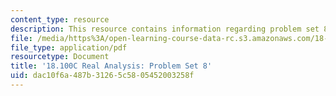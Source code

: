 ```yaml
---
content_type: resource
description: This resource contains information regarding problem set 8.
file: /media/https%3A/open-learning-course-data-rc.s3.amazonaws.com/18-100c-real-analysis-fall-2012/dac10f6a487b31265c5805452003258f_MIT18_100CF12_ps8.pdf
file_type: application/pdf
resourcetype: Document
title: '18.100C Real Analysis: Problem Set 8'
uid: dac10f6a-487b-3126-5c58-05452003258f
---
```

